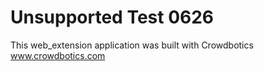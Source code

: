 # Unsupported Test 0626

This web_extension application was built with Crowdbotics www.crowdbotics.com
